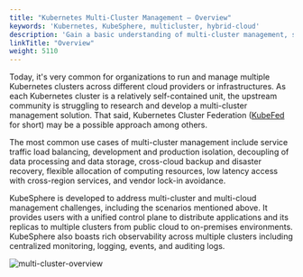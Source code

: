 ```yaml
---
title: "Kubernetes Multi-Cluster Management — Overview"
keywords: 'Kubernetes, KubeSphere, multicluster, hybrid-cloud'
description: 'Gain a basic understanding of multi-cluster management, such as its common use cases, and the benefits that KubeSphere can bring with its multi-cluster feature.'
linkTitle: "Overview"
weight: 5110
---
```


Today, it's very common for organizations to run and manage multiple Kubernetes clusters across different cloud providers or infrastructures. As each Kubernetes cluster is a relatively self-contained unit, the upstream community is struggling to research and develop a multi-cluster management solution. That said, Kubernetes Cluster Federation ([KubeFed](https://github.com/kubernetes-sigs/kubefed) for short) may be a possible approach among others.

The most common use cases of multi-cluster management include service traffic load balancing, development and production isolation, decoupling of data processing and data storage, cross-cloud backup and disaster recovery, flexible allocation of computing resources, low latency access with cross-region services, and vendor lock-in avoidance.

KubeSphere is developed to address multi-cluster and multi-cloud management challenges, including the scenarios mentioned above. It provides users with a unified control plane to distribute applications and its replicas to multiple clusters from public cloud to on-premises environments. KubeSphere also boasts rich observability across multiple clusters including centralized monitoring, logging, events, and auditing logs.

![multi-cluster-overview](/images/docs/multicluster-management/introduction/overview/multi-cluster-overview.jpg)
